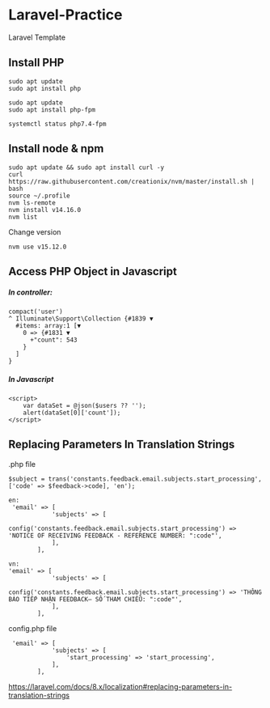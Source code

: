# Laravel-Practice
Laravel Template

Install PHP
--------------
```
sudo apt update
sudo apt install php

sudo apt update
sudo apt install php-fpm

systemctl status php7.4-fpm
```

Install node & npm
--------------------
```
sudo apt update && sudo apt install curl -y
curl https://raw.githubusercontent.com/creationix/nvm/master/install.sh | bash
source ~/.profile 
nvm ls-remote
nvm install v14.16.0
nvm list
```
Change version
```
nvm use v15.12.0 
```
Access PHP Object in Javascript
------------------------------------

##### In controller:
```
compact('user')
^ Illuminate\Support\Collection {#1839 ▼
  #items: array:1 [▼
    0 => {#1831 ▼
      +"count": 543
    }
  ]
}
```

##### In Javascript
```
<script>
    var dataSet = @json($users ?? '');
    alert(dataSet[0]['count']);
</script>
```
Replacing Parameters In Translation Strings
-------------------------------
.php file
```
$subject = trans('constants.feedback.email.subjects.start_processing', ['code' => $feedback->code], 'en');

en:
 'email' => [
            'subjects' => [
                config('constants.feedback.email.subjects.start_processing') => 'NOTICE OF RECEIVING FEEDBACK - REFERENCE NUMBER: ":code"',
            ],
        ],

vn:
'email' => [
            'subjects' => [
                config('constants.feedback.email.subjects.start_processing') => 'THÔNG BÁO TIẾP NHẬN FEEDBACK– SỐ THAM CHIẾU: ":code"',
            ],
        ],
```

config.php file
```
 'email' => [
            'subjects' => [
                'start_processing' => 'start_processing',
            ],
        ],
```
https://laravel.com/docs/8.x/localization#replacing-parameters-in-translation-strings
